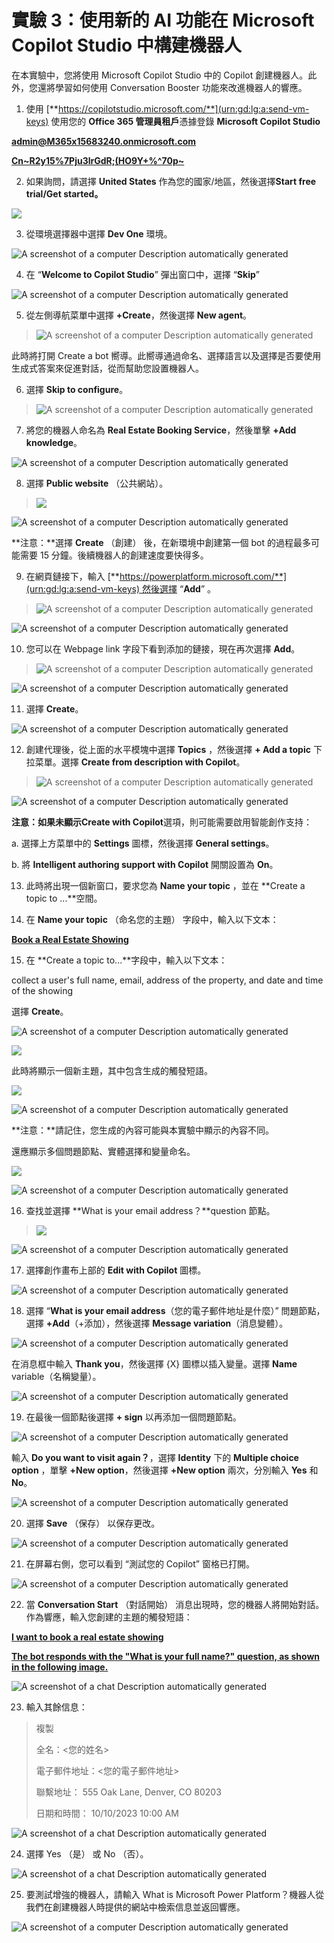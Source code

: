 # 實驗 3：使用新的 AI 功能在 Microsoft Copilot Studio 中構建機器人

在本實驗中，您將使用 Microsoft Copilot Studio 中的 Copilot
創建機器人。此外，您還將學習如何使用 Conversation Booster
功能來改進機器人的響應。

1.  使用 [**https://copilotstudio.microsoft.com/**](urn:gd:lg:a:send-vm-keys)
    使用您的 **Office 365 管理員租戶**憑據登錄 **Microsoft Copilot
    Studio**

[**admin@M365x15683240.onmicrosoft.com**](urn:gd:lg:a:send-vm-keys)

[**Cn~R2y15%7Pju3lrGdR;(HO9Y+%^70p~**](urn:gd:lg:a:send-vm-keys)

2.  如果詢問，請選擇 **United States**
    作為您的國家/地區，然後選擇**Start free trial/Get started。**

![](./media/image1.png)

3.  從環境選擇器中選擇 **Dev One** 環境。

![A screenshot of a computer Description automatically
generated](./media/image2.png)

4.  在 “**Welcome to Copilot Studio**” 彈出窗口中，選擇 “**Skip**” 

![A screenshot of a computer Description automatically
generated](./media/image3.png)

5.  從左側導航菜單中選擇 **+Create**，然後選擇 **New agent**。

> ![A screenshot of a computer Description automatically
> generated](./media/image4.png)

此時將打開 Create a bot
嚮導。此嚮導通過命名、選擇語言以及選擇是否要使用生成式答案來促進對話，從而幫助您設置機器人。

6.  選擇 **Skip to configure**。

> ![A screenshot of a computer Description automatically
> generated](./media/image5.png)

7.  將您的機器人命名為 **Real Estate Booking Service**，然後單擊 **+Add
    knowledge**。

![A screenshot of a computer Description automatically
generated](./media/image6.png)

8.  選擇 **Public website** （公共網站）。

> ![](./media/image7.png)

![A screenshot of a computer Description automatically
generated](./media/image8.png)

**注意：**選擇 **Create** （創建） 後，在新環境中創建第一個 bot
的過程最多可能需要 15 分鐘。後續機器人的創建速度要快得多。

9.  在網頁鏈接下，輸入 [**https://powerplatform.microsoft.com/**](urn:gd:lg:a:send-vm-keys) 然後選擇
    “**Add**” 。

> ![A screenshot of a computer Description automatically
> generated](./media/image9.png)

![A screenshot of a computer Description automatically
generated](./media/image10.png)

10. 您可以在 Webpage link 字段下看到添加的鏈接，現在再次選擇 **Add**。

> ![A screenshot of a computer Description automatically
> generated](./media/image11.png)

![A screenshot of a computer Description automatically
generated](./media/image12.png)

11. 選擇 **Create**。

![A screenshot of a computer Description automatically
generated](./media/image13.png)

12. 創建代理後，從上面的水平模塊中選擇 **Topics** ，然後選擇 **+ Add a
    topic** 下拉菜單。選擇 **Create from description with Copilot**。

> ![A screenshot of a computer Description automatically
> generated](./media/image14.png)

![A screenshot of a computer Description automatically
generated](./media/image15.png)

**注意：**如果未顯示**Create with
Copilot**選項，則可能需要啟用智能創作支持：

a\. 選擇上方菜單中的 **Settings** 圖標，然後選擇 **General settings**。

b\. 將 **Intelligent authoring support with Copilot** 開關設置為
**On**。

13. 此時將出現一個新窗口，要求您為 **Name your topic** ，並在 **Create a
    topic to ...**空間。

14. 在 **Name your topic** （命名您的主題） 字段中，輸入以下文本：

[**Book a Real Estate Showing**](urn:gd:lg:a:send-vm-keys)

15. 在 **Create a topic to...**字段中，輸入以下文本：

collect a user's full name, email, address of the property, and date and
time of the showing

選擇 **Create**。

![A screenshot of a computer Description automatically
generated](./media/image16.png)

![](./media/image17.png)

此時將顯示一個新主題，其中包含生成的觸發短語。

![](./media/image18.png)

![A screenshot of a computer Description automatically
generated](./media/image19.png)

**注意：**請記住，您生成的內容可能與本實驗中顯示的內容不同。

還應顯示多個問題節點、實體選擇和變量命名。

![](./media/image20.png)

![A screenshot of a computer Description automatically
generated](./media/image21.png)

16. 查找並選擇 **What is your email address？**question 節點。

> ![](./media/image22.png)

![A screenshot of a computer Description automatically
generated](./media/image23.png)

17. 選擇創作畫布上部的 **Edit with Copilot** 圖標。

![A screenshot of a computer Description automatically
generated](./media/image24.png)

18. 選擇 “**What is your email address**（您的電子郵件地址是什麼）”
    問題節點，選擇 **+Add**（+添加），然後選擇 **Message
    variation**（消息變體）。

![A screenshot of a computer Description automatically
generated](./media/image25.png)

在消息框中輸入 **Thank you**，然後選擇 {X} 圖標以插入變量。選擇 **Name**
variable（名稱變量）。

![A screenshot of a computer Description automatically
generated](./media/image26.png)

19. 在最後一個節點後選擇 **+ sign** 以再添加一個問題節點。

![A screenshot of a computer Description automatically
generated](./media/image27.png)

輸入 **Do you want to visit again？**，選擇 **Identity** 下的 **Multiple
choice option** ，單擊 **+New option**，然後選擇 **+New option**
兩次，分別輸入 **Yes** 和 **No**。

![A screenshot of a computer Description automatically
generated](./media/image28.png)

20. 選擇 **Save** （保存） 以保存更改。

![A screenshot of a computer Description automatically
generated](./media/image29.png)

21. 在屏幕右側，您可以看到 “測試您的 Copilot” 窗格已打開。

![A screenshot of a computer Description automatically
generated](./media/image30.png)

22. 當 **Conversation Start** （對話開始）
    消息出現時，您的機器人將開始對話。作為響應，輸入您創建的主題的觸發短語：

[**I want to book a real estate showing**](urn:gd:lg:a:send-vm-keys)

[**The bot responds with the "What is your full name?" question, as
shown in the following image.**](urn:gd:lg:a:send-vm-keys)

![A screenshot of a chat Description automatically
generated](./media/image31.png)

23. 輸入其餘信息：

> 複製
>
> 全名：\<您的姓名\>
>
> 電子郵件地址：\<您的電子郵件地址\>
>
> 聯繫地址： 555 Oak Lane, Denver, CO 80203
>
> 日期和時間： 10/10/2023 10:00 AM

![A screenshot of a chat Description automatically
generated](./media/image32.png)

24. 選擇 Yes （是） 或 No （否）。

![A screenshot of a chat Description automatically
generated](./media/image33.png)

25. 要測試增強的機器人，請輸入 What is Microsoft Power
    Platform？機器人從我們在創建機器人時提供的網站中檢索信息並返回響應。

![A screenshot of a computer Description automatically
generated](./media/image34.png)
